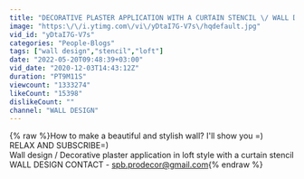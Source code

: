 ```yaml
---
title: "DECORATIVE PLASTER APPLICATION WITH A CURTAIN STENCIL \/ WALL DESIGN \/ PLASTER APPLICATION"
image: "https:\/\/i.ytimg.com\/vi\/yDtaI7G-V7s\/hqdefault.jpg"
vid_id: "yDtaI7G-V7s"
categories: "People-Blogs"
tags: ["wall design","stencil","loft"]
date: "2022-05-20T09:48:39+03:00"
vid_date: "2020-12-03T14:43:12Z"
duration: "PT9M11S"
viewcount: "1333274"
likeCount: "15398"
dislikeCount: ""
channel: "WALL DESIGN"
---
```

{% raw %}How to make a beautiful and stylish wall? I'll show you =) <br />RELAX AND SUBSCRIBE=) <br />Wall design / Decorative plaster application in loft style with a curtain stencil<br />WALL DESIGN CONTACT - spb.prodecor@gmail.com{% endraw %}
